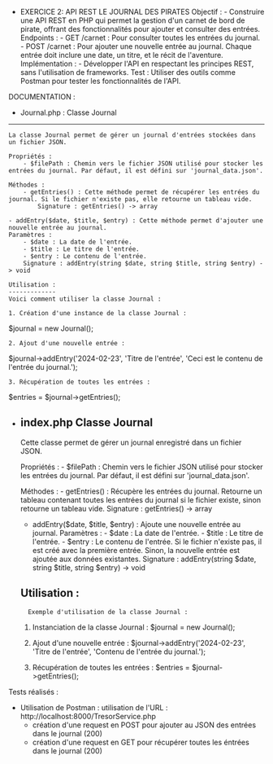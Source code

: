 - EXERCICE 2: API REST
    LE JOURNAL DES PIRATES
    Objectif : 
        - Construire une API REST en PHP qui permet la gestion d'un carnet de bord de pirate, offrant des fonctionnalités pour ajouter et consulter des entrées.
    Endpoints :
        - GET /carnet : Pour consulter toutes les entrées du journal.
        - POST /carnet : Pour ajouter une nouvelle entrée au journal. Chaque entrée doit inclure une date, un titre, et le récit de l'aventure.
    Implémentation :
        - Développer l'API en respectant les principes REST, sans l'utilisation de frameworks. Test : Utiliser des outils comme Postman pour tester les fonctionnalités de l'API.


DOCUMENTATION : 

- Journal.php : 
    Classe Journal
--------------

    La classe Journal permet de gérer un journal d'entrées stockées dans un fichier JSON.

    Propriétés :
        - $filePath : Chemin vers le fichier JSON utilisé pour stocker les entrées du journal. Par défaut, il est défini sur 'journal_data.json'.

    Méthodes :
        - getEntries() : Cette méthode permet de récupérer les entrées du journal. Si le fichier n'existe pas, elle retourne un tableau vide.
            Signature : getEntries() -> array

    - addEntry($date, $title, $entry) : Cette méthode permet d'ajouter une nouvelle entrée au journal.
    Paramètres :
        - $date : La date de l'entrée.
        - $title : Le titre de l'entrée.
        - $entry : Le contenu de l'entrée.
        Signature : addEntry(string $date, string $title, string $entry) -> void

    Utilisation :
    -------------
    Voici comment utiliser la classe Journal :

    1. Création d'une instance de la classe Journal :
   $journal = new Journal();

    2. Ajout d'une nouvelle entrée :
   $journal->addEntry('2024-02-23', 'Titre de l'entrée', 'Ceci est le contenu de l'entrée du journal.');

    3. Récupération de toutes les entrées :
   $entries = $journal->getEntries();

- index.php 
    Classe Journal
    --------------

    Cette classe permet de gérer un journal enregistré dans un fichier JSON.

    Propriétés :
        - $filePath : Chemin vers le fichier JSON utilisé pour stocker les entrées du journal. Par défaut, il est défini sur 'journal_data.json'.

    Méthodes :
        - getEntries() : Récupère les entrées du journal.
        Retourne un tableau contenant toutes les entrées du journal si le fichier existe, sinon retourne un tableau vide.
        Signature : getEntries() -> array

    - addEntry($date, $title, $entry) : Ajoute une nouvelle entrée au journal.
        Paramètres :
            - $date : La date de l'entrée.
            - $title : Le titre de l'entrée.
            - $entry : Le contenu de l'entrée.
    Si le fichier n'existe pas, il est créé avec la première entrée. Sinon, la nouvelle entrée est ajoutée aux données existantes.
    Signature : addEntry(string $date, string $title, string $entry) -> void

    Utilisation :
    -------------
        Exemple d'utilisation de la classe Journal :

    1. Instanciation de la classe Journal :
        $journal = new Journal();

    2. Ajout d'une nouvelle entrée :
        $journal->addEntry('2024-02-23', 'Titre de l'entrée', 'Contenu de l'entrée du journal.');

    3. Récupération de toutes les entrées :
        $entries = $journal->getEntries();


Tests réalisés : 
-  Utilisation de Postman : 
    utilisation de l'URL : http://localhost:8000/TresorService.php
    - création d'une request en POST pour ajouter au JSON des entrées dans le journal (200) 
    - création d'une request en GET pour récupérer toutes les éntrées dans le journal (200)



